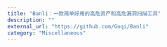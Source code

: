 ```yaml
---
title: "Banli：一款简单好用的高危资产和高危漏洞扫描工具"
description: ""
external_url: "https://github.com/Goqi/Banli"
category: "Miscellaneous"
---
```

